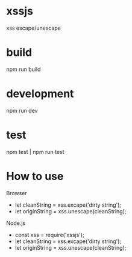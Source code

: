 # xssjs
xss escape/unescape

# build
npm run build

# development
npm run dev

# test
npm test | npm run test

# How to use
Browser
<script src="dist/xss.js"></script>
- let cleanString = xss.excape('dirty string');
- let originString = xss.unescape(cleanString);

Node.js
- const xss = require('xssjs');
- let cleanString = xss.excape('dirty string');
- let originString = xss.unescape(cleanString);


